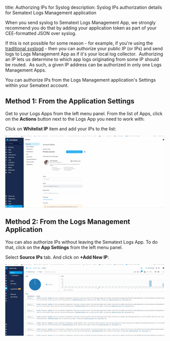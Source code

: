 title: Authorizing IPs for Syslog
description:  Syslog IPs authorization details for Sematext Logs Management application

When you send syslog to Sematext Logs Management App, we strongly recommend you do that by
adding your application token as part of your CEE-formatted JSON over
syslog.

If this is not possible for some reason - for example, if you're using
the [traditional syslogd](syslogd) - then you can authorize
your public IP (or IPs) and send logs to Logs Management App as if it's your local
log collector.  Authorizing an IP lets us determine to which app
logs originating from some IP should be routed.  As such, a given IP
address can be authorized in only one Logs Management Apps. 

You can authorize IPs from the Logs Management application's Settings within
your Sematext account.

## Method 1: From the Application Settings

Get to your Logs Apps from the left menu panel. From the list of Apps, click on the **Actions** button next to
the Logs App you need to work with:

Click on **Whitelist IP** item and add your IPs to the list:

<img src="/docs/images/logs/logs-app-syslog-ip-authorize-method-1-min.gif" alt="whitelist syslog IP">

## Method 2: From the Logs Management Application

You can also authorize IPs without leaving the Sematext Logs App. To
do that, click on the **App Settings** from the left menu panel.

Select **Source IPs** tab. And click on **+Add New IP**:

<img src="/docs/images/logs/logs-app-syslog-ip-authorize-method-2-min.gif" alt="syslog IP Authorize">
